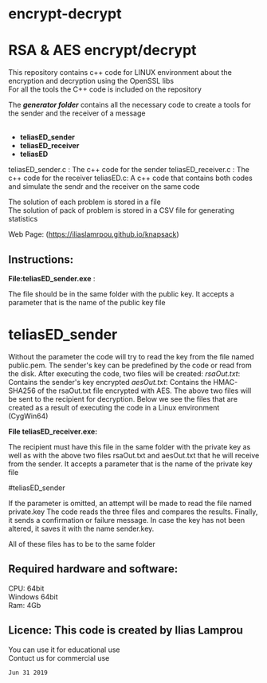# encrypt-decrypt

# RSA & AES encrypt/decrypt


This repository contains c++ code for LINUX environment about the encryption and decryption using the OpenSSL libs <br/>
For all the tools the C++ code is included on the repository<br/>


The ***generator folder*** contains all the necessary code to create a tools for the sender and the receiver of a message<br/>
 <br/>

- **teliasED_sender**<br/>
- **teliasED_receiver**<br/>
- **teliasED**<br/>

teliasED_sender.c : The c++ code for the sender
teliasED_receiver.c : The c++ code for the receiver
teliasED.c: A c++ code that contains both codes and simulate the sendr and the receiver on the same code

The solution of each problem is stored in a file<br/>
The solution of pack of problem is stored in a CSV file for generating statistics<br/>

Web Page: (https://iliaslamrpou.github.io/knapsack)

## Instructions:

**File:teliasED_sender.exe** :

The file should be in the same folder with the public key.
It accepts a parameter that is the name of the public key file
#	teliasED_sender <publicKeyFilename>
Without the parameter the code will try to read the key from the file named public.pem.
The sender's key can be predefined by the code or read from the disk.
After executing the code, two files will be created:
*rsaOut.txt*: Contains the sender's key encrypted
*aesOut.txt*: Contains the HMAC-SHA256 of the rsaOut.txt file encrypted with AES.
The above two files will be sent to the recipient for decryption.
Below we see the files that are created as a result of executing the code in a Linux environment (CygWin64)

**File teliasED_receiver.exe:**

The recipient must have this file in the same folder with the private key as well as with the above two files rsaOut.txt and aesOut.txt that he will receive from the sender.
It accepts a parameter that is the name of the private key file

#teliasED_sender <publicKeyFilename>

If the parameter is omitted, an attempt will be made to read the file named private.key
The code reads the three files and compares the results.
Finally, it sends a confirmation or failure message.
In case the key has not been altered, it saves it with the name sender.key.

All of these files has to be to the same folder<br/>


## Required hardware and software:
CPU: 64bit<br/>
Windows 64bit<br/>
Ram: 4Gb<br/>

## Licence: This code is created by Ilias Lamprou
You can use it for educational use<br/>
Contuct us for commercial use<br/>

`Jun 31 2019`
